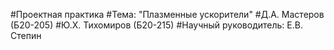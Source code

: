 #Проектная практика
#Тема: "Плазменные ускорители"
#Д.А. Мастеров (Б20-205)
#Ю.Х. Тихомиров (Б20-215)
#Научный руководитель: Е.В. Степин
